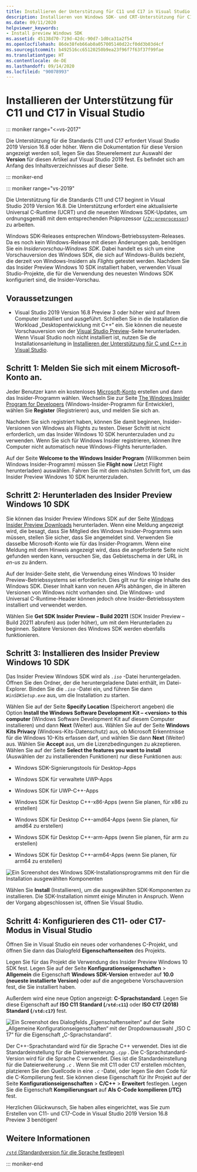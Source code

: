 ```yaml
---
title: Installieren der Unterstützung für C11 und C17 in Visual Studio
description: Installieren von Windows SDK- und CRT-Unterstützung für C11 und C17 in Visual Studio
ms.date: 09/11/2020
helpviewer_keywords:
- Install preview Windows SDK
ms.assetid: 45138d70-719d-42dc-90d7-1d0ca31a2f54
ms.openlocfilehash: 86de38feb66ab0a057005140d22cf0dd3b03d4cf
ms.sourcegitcommit: b492516cc65120250b9ea23f96f7f63f37f99fae
ms.translationtype: HT
ms.contentlocale: de-DE
ms.lasthandoff: 09/14/2020
ms.locfileid: "90078993"
---
```

# <a name="install-c11-and-c17-support-in-visual-studio"></a>Installieren der Unterstützung für C11 und C17 in Visual Studio

::: moniker range="<=vs-2017"

Die Unterstützung für die Standards C11 und C17 erfordert Visual Studio 2019 Version 16.8 oder höher. Wenn die Dokumentation für diese Version angezeigt werden soll, legen Sie das Steuerelement zur Auswahl der **Version** für diesen Artikel auf Visual Studio 2019 fest. Es befindet sich am Anfang des Inhaltsverzeichnisses auf dieser Seite.

::: moniker-end

::: moniker range="vs-2019"

Die Unterstützung für die Standards C11 und C17 beginnt in Visual Studio 2019 Version 16.8. Die Unterstützung erfordert eine aktualisierte Universal C-Runtime (UCRT) und die neuesten Windows SDK-Updates, um ordnungsgemäß mit dem entsprechenden Präprozessor ([`/Zc:preprocessor`](../build/reference/zc-preprocessor.md)) zu arbeiten.

Windows SDK-Releases entsprechen Windows-Betriebssystem-Releases. Da es noch kein Windows-Release mit diesen Änderungen gab, benötigen Sie ein *Insidervorschau-Windows SDK*. Dabei handelt es sich um eine Vorschauversion des Windows SDK, die sich auf Windows-Builds bezieht, die derzeit von Windows-Insidern als *Flights* getestet werden. Nachdem Sie das Insider Preview Windows 10 SDK installiert haben, verwenden Visual Studio-Projekte, die für die Verwendung des neuesten Windows SDK konfiguriert sind, die Insider-Vorschau.

## <a name="prerequisites"></a>Voraussetzungen

- Visual Studio 2019 Version 16.8 Preview 3 oder höher wird auf Ihrem Computer installiert und ausgeführt. Schließen Sie in die Installation die Workload „Desktopentwicklung mit C++“ ein. Sie können die neueste Vorschauversion von der [Visual Studio Preview](https://visualstudio.microsoft.com/vs/preview/)-Seite herunterladen. Wenn Visual Studio noch nicht installiert ist, nutzen Sie die Installationsanleitung in [Installieren der Unterstützung für C und C++ in Visual Studio](../build/vscpp-step-0-installation.md).

## <a name="step-1-sign-in-by-using-an-insider-microsoft-account"></a>Schritt 1: Melden Sie sich mit einem Microsoft-Konto an.

Jeder Benutzer kann ein kostenloses [Microsoft-Konto](https://signup.live.com/) erstellen und dann das Insider-Programm wählen. Wechseln Sie zur Seite [The Windows Insider Program for Developers](https://insider.windows.com/for-developers) (Windows-Insider-Programm für Entwickler), wählen Sie **Register** (Registrieren) aus, und melden Sie sich an.

Nachdem Sie sich registriert haben, können Sie damit beginnen, Insider-Versionen von Windows als Flights zu testen. Dieser Schritt ist nicht erforderlich, um das Insider Windows 10 SDK herunterzuladen und zu verwenden. Wenn Sie sich für Windows Insider registrieren, können Ihre Computer nicht automatisch neue Windows-Flights herunterladen.

Auf der Seite **Welcome to the Windows Insider Program** (Willkommen beim Windows Insider-Programm) müssen Sie **Flight now** (Jetzt Flight herunterladen) auswählen. Fahren Sie mit dem nächsten Schritt fort, um das Insider Preview Windows 10 SDK herunterzuladen.

## <a name="step-2-download-the-insider-preview-windows-10-sdk"></a>Schritt 2: Herunterladen des Insider Preview Windows 10 SDK

Sie können das Insider Preview Windows SDK auf der Seite [Windows Insider Preview Downloads](https://www.microsoft.com/software-download/windowsinsiderpreviewSDK) herunterladen. Wenn eine Meldung angezeigt wird, die besagt, dass Sie Mitglied des Windows Insider-Programms sein müssen, stellen Sie sicher, dass Sie angemeldet sind. Verwenden Sie dasselbe Microsoft-Konto wie für das Insider-Programm. Wenn eine Meldung mit dem Hinweis angezeigt wird, dass die angeforderte Seite nicht gefunden werden kann, versuchen Sie, das Gebietsschema in der URL in *en-us* zu ändern.

Auf der Insider-Seite steht, die Verwendung eines Windows 10 Insider Preview-Betriebssystems sei erforderlich. Dies gilt nur für einige Inhalte des Windows SDK. Dieser Inhalt kann von neuen APIs abhängen, die in älteren Versionen von Windows nicht vorhanden sind. Die Windows- und Universal C-Runtime-Header können jedoch ohne Insider-Betriebssystem installiert und verwendet werden.

Wählen Sie **Get SDK Insider Preview – Build 20211** (SDK Insider Preview – Build 20211 abrufen) aus (oder höher), um mit dem Herunterladen zu beginnen. Spätere Versionen des Windows SDK werden ebenfalls funktionieren.

## <a name="step-3-install-the-insider-preview-windows-10-sdk"></a>Schritt 3: Installieren des Insider Preview Windows 10 SDK

Das Insider Preview Windows SDK wird als *`.iso`* -Datei heruntergeladen. Öffnen Sie den Ordner, der die heruntergeladene Datei enthält, im Datei-Explorer. Binden Sie die *`.iso`* -Datei ein, und führen Sie dann *`WinSDKSetup.exe`* aus, um die Installation zu starten.

Wählen Sie auf der Seite **Specify Location** (Speicherort angeben) die Option **Install the Windows Software Development Kit – \<version> to this computer** (Windows Software Development Kit <Version> auf diesem Computer installieren) und dann **Next** (Weiter) aus. Wählen Sie auf der Seite **Windows Kits Privacy** (Windows-Kits-Datenschutz) aus, ob Microsoft Erkenntnisse für die Windows 10-Kits erfassen darf, und wählen Sie dann **Next** (Weiter) aus. Wählen Sie **Accept** aus, um die Lizenzbedingungen zu akzeptieren. Wählen Sie auf der Seite **Select the features you want to install** (Auswählen der zu installierenden Funktionen) nur diese Funktionen aus:  

- Windows SDK-Signierungstools für Desktop-Apps

- Windows SDK für verwaltete UWP-Apps

- Windows SDK für UWP-C++-Apps

- Windows SDK für Desktop C++-x86-Apps (wenn Sie planen, für x86 zu erstellen)

- Windows SDK für Desktop C++-amd64-Apps (wenn Sie planen, für amd64 zu erstellen)

- Windows SDK für Desktop C++-arm-Apps (wenn Sie planen, für arm zu erstellen)

- Windows SDK für Desktop C++-arm64-Apps (wenn Sie planen, für arm64 zu erstellen)

![Ein Screenshot des Windows SDK-Installationsprogramms mit den für die Installation ausgewählten Komponenten](media/c11-7-windows-sdk-installer-select-features.png)

Wählen Sie **Install** (Installieren), um die ausgewählten SDK-Komponenten zu installieren. Die SDK-Installation nimmt einige Minuten in Anspruch. Wenn der Vorgang abgeschlossen ist, öffnen Sie Visual Studio.

## <a name="step-4-configuring-c11-or-c17-mode-in-visual-studio"></a>Schritt 4: Konfigurieren des C11- oder C17-Modus in Visual Studio

Öffnen Sie in Visual Studio ein neues oder vorhandenes C-Projekt, und öffnen Sie dann das Dialogfeld **Eigenschaftenseiten** des Projekts.

Legen Sie für das Projekt die Verwendung des Insider Preview Windows 10 SDK fest. Legen Sie auf der Seite **Konfigurationseigenschaften** > **Allgemein** die Eigenschaft **Windows SDK-Version** entweder auf **10.0 (neueste installierte Version)** oder auf die angegebene Vorschauversion fest, die Sie installiert haben.

Außerdem wird eine neue Option angezeigt: **C-Sprachstandard**. Legen Sie diese Eigenschaft auf **ISO C11 Standard (`/std:c11`)** oder **ISO C17 (2018) Standard (`/std:c17`)** fest.  

![Ein Screenshot des Dialogfelds „Eigenschaftenseiten“ auf der Seite „Allgemeine Konfigurationseigenschaften“ mit der Dropdownauswahl „ISO C 17“ für die Eigenschaft „C-Sprachstandard“.](media/c11-9-project-property-page-c-language-standard.png)

Der C++-Sprachstandard wird für die Sprache C++ verwendet. Dies ist die Standardeinstellung für die Dateierweiterung *`.cpp`* . Die C-Sprachstandard-Version wird für die Sprache C verwendet. Dies ist die Standardeinstellung für die Dateierweiterung *`.c`* . Wenn Sie mit C11 oder C17 erstellen möchten, platzieren Sie den Quellcode in eine *`.c`* -Datei, oder legen Sie den Code für die C-Kompilierung fest. Sie können diese Eigenschaft für Ihr Projekt auf der Seite **Konfigurationseigenschaften** > **C/C++**  > **Erweitert** festlegen. Legen Sie die Eigenschaft **Kompilierungsart** auf **Als C-Code kompilieren (/TC)** fest.

Herzlichen Glückwunsch, Sie haben alles eingerichtet, was Sie zum Erstellen von C11- und C17-Code in Visual Studio 2019 Version 16.8 Preview 3 benötigen!

## <a name="see-also"></a>Weitere Informationen

[`/std` (Standardversion für die Sprache festlegen)](../build/reference/std-specify-language-standard-version.md)

::: moniker-end
